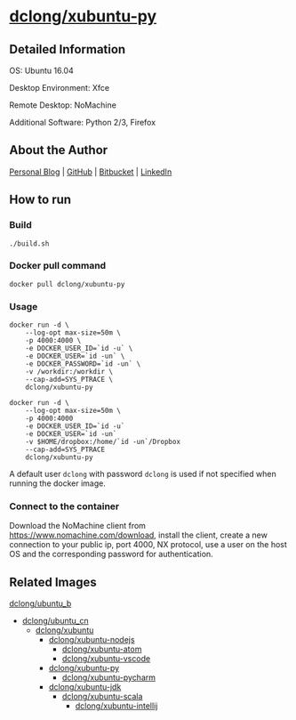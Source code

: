 # [dclong/xubuntu-py](https://hub.docker.com/r/dclong/xubuntu-py/)

## Detailed Information

OS: Ubuntu 16.04

Desktop Environment: Xfce

Remote Desktop: NoMachine

Additional Software: Python 2/3, Firefox

## About the Author

[Personal Blog](http://www.legendu.net)   |   [GitHub](https://github.com/dclong)   |   [Bitbucket](https://bitbucket.org/dclong/)   |   [LinkedIn](http://www.linkedin.com/in/ben-chuanlong-du-1239b221/)



## How to run

### Build

```
./build.sh
```

### Docker pull command

```
docker pull dclong/xubuntu-py
```

### Usage

```
docker run -d \
    --log-opt max-size=50m \
    -p 4000:4000 \
    -e DOCKER_USER_ID=`id -u` \
    -e DOCKER_USER=`id -un` \
    -e DOCKER_PASSWORD=`id -un` \
    -v /workdir:/workdir \
    --cap-add=SYS_PTRACE \
    dclong/xubuntu-py
```

```
docker run -d \
    --log-opt max-size=50m \
    -p 4000:4000 
    -e DOCKER_USER_ID=`id -u` 
    -e DOCKER_USER=`id -un` 
    -v $HOME/dropbox:/home/`id -un`/Dropbox 
    --cap-add=SYS_PTRACE 
    dclong/xubuntu-py
```

A default user `dclong` with password `dclong` is used if not specified when running the docker image.

### Connect to the container

Download the NoMachine client from <https://www.nomachine.com/download>, 
install the client, 
create a new connection to your public ip, port 4000, NX protocol, 
use a user on the host OS and the corresponding password for authentication. 


## Related Images

[dclong/ubuntu_b](https://hub.docker.com/r/dclong/ubuntu_b/)

- [dclong/ubuntu_cn](https://hub.docker.com/r/dclong/ubuntu_cn/)
    - [dclong/xubuntu](https://hub.docker.com/r/dclong/xubuntu/)
        - [dclong/xubuntu-nodejs](https://hub.docker.com/r/dclong/xubuntu-nodejs/)
            - [dclong/xubuntu-atom](https://hub.docker.com/r/dclong/xubuntu-atom/)
            - [dclong/xubuntu-vscode](https://hub.docker.com/r/dclong/xubuntu-vscode/)
        - [dclong/xubuntu-py](https://hub.docker.com/r/dclong/xubuntu-py/)
            - [dclong/xubuntu-pycharm](https://hub.docker.com/r/dclong/xubuntu-pycharm/)
        - [dclong/xubuntu-jdk](https://hub.docker.com/r/dclong/xubuntu-jdk/)
            - [dclong/xubuntu-scala](https://hub.docker.com/r/dclong/xubuntu-scala/)
                - [dclong/xubuntu-intellij](https://hub.docker.com/r/dclong/xubuntu-intellij/)
